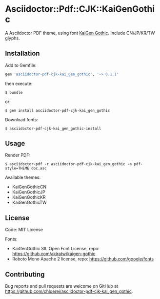 # Asciidoctor::Pdf::CJK::KaiGenGothic

A Asciidoctor PDF theme, using font [KaiGen Gothic](https://github.com/akiratw/kaigen-gothic). Include CN/JP/KR/TW glyphs.

## Installation

Add to Gemfile:

```ruby
gem 'asciidoctor-pdf-cjk-kai_gen_gothic', '~> 0.1.1'
```

then execute:

    $ bundle

or:

    $ gem install asciidoctor-pdf-cjk-kai_gen_gothic

Download fonts:

    $ asciidoctor-pdf-cjk-kai_gen_gothic-install

## Usage

Render PDF:

    $ asciidoctor-pdf -r asciidoctor-pdf-cjk-kai_gen_gothic -a pdf-style=THEME doc.asc

Available themes:

- KaiGenGothicCN
- KaiGenGothicJP
- KaiGenGothicKR
- KaiGenGothicTW

## License

Code: MIT License

Fonts:

- KaiGenGothic SIL Open Font License, repo: https://github.com/akiratw/kaigen-gothic
- Roboto Mono Apache 2 license, repo: https://github.com/google/fonts

## Contributing

Bug reports and pull requests are welcome on GitHub at https://github.com/chloerei/asciidoctor-pdf-cjk-kai_gen_gothic.
